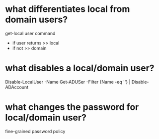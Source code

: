 # what differentiates local from domain users?
get-local user command
- if user returns >> local
- if not >> domain

# what disables a local/domain user?
Disable-LocalUser -Name <LOCALUSER>
Get-ADUSer -Filter {Name -eq '<LOCALUSER>'} | Disable-ADAccount 

# what changes the password for local/domain user?
fine-grained password policy